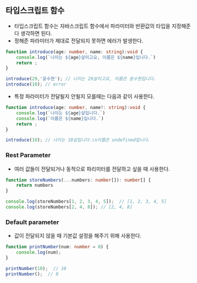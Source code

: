 ## 타입스크립트 함수

- 타입스크립트 함수는 자바스크립트 함수에서 파라미터와 반환값의 타입을 지정해준다 생각하면 된다.
- 정해준 파라미터가 제대로 전달되지 못하면 에러가 발생한다.

```TypeScript
function introduce(age: number, name: string):void {
    console.log(`나이는 ${age}살이고요, 이름은 ${name}입니다.`)
    return ;
}

introduce(29,'윤수현'); // 나이는 29살이고요, 이름은 윤수현입니다.
introduce(10); // error
```

- 특정 파라미터가 전달될지 안될지 모를때는 다음과 같이 사용한다.

```TypeScript
function introduce(age: number, name?: string):void {
    console.log(`나이는 ${age}살입니다.`)
    console.log(`이름은 ${name}입니다.`)
    return ;
}

introduce(10); // 나이는 10살입니다.\n이름은 undefined입니다.
```

### Rest Parameter

- 여러 값들이 전달되거나 동적으로 파리미터를 전달하고 싶을 때 사용한다.

```TypeScript
function storeNumbers(...numbers: number[]): number[] {
    return numbers
}

console.log(storeNumbers[1, 2, 3, 4, 5]);  // [1, 2, 3, 4, 5]
console.log(storeNumbers[2, 4, 8]); // [2, 4, 8]
```

### Default parameter

- 값이 전달되지 않을 때 기본값 설정을 해주기 위해 사용한다.

```TypeScript
function printNumber(num: number = 0) {
    console.log(num);
}

printNumber(10);  // 10
printNumber();  // 0
```

